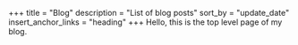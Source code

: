 +++
title = "Blog"
description = "List of blog posts"
sort_by = "update_date"
insert_anchor_links = "heading"
+++
Hello, this is the top level page of my blog.